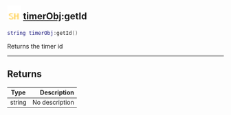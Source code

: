 ## <img src="../../.gitbook/assets/shared.png" width="32" height="32" /> [timerObj](../timerobj/README.md):getId

```lua
string timerObj:getId()
```

Returns the timer id

------
## Returns

| Type   | Description |
| ------ | ----------: |
| string | No description |


